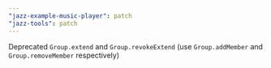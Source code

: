 ```yaml
---
"jazz-example-music-player": patch
"jazz-tools": patch
---
```


Deprecated `Group.extend` and `Group.revokeExtend` (use `Group.addMember` and `Group.removeMember` respectively)
